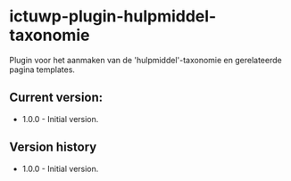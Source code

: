 # ictuwp-plugin-hulpmiddel-taxonomie
Plugin voor het aanmaken van de 'hulpmiddel'-taxonomie en gerelateerde pagina templates.


## Current version:
* 1.0.0 - Initial version.

## Version history
* 1.0.0 - Initial version.
